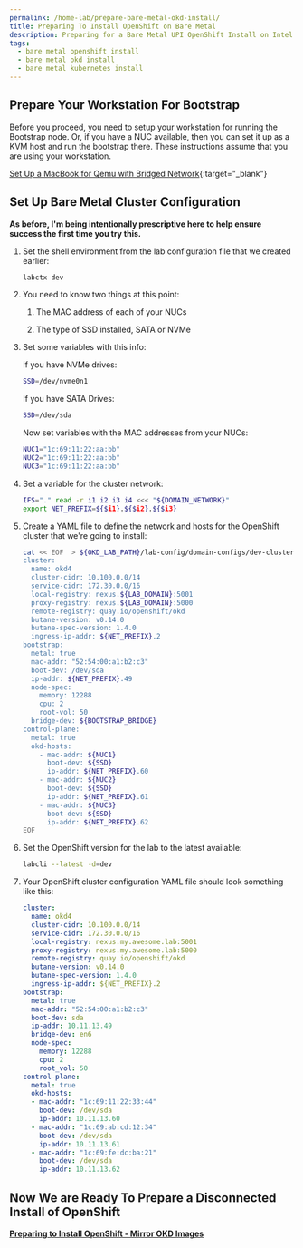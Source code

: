 ```yaml
---
permalink: /home-lab/prepare-bare-metal-okd-install/
title: Preparing To Install OpenShift on Bare Metal
description: Preparing for a Bare Metal UPI OpenShift Install on Intel NUC with OKD
tags:
  - bare metal openshift install
  - bare metal okd install
  - bare metal kubernetes install
---
```

## Prepare Your Workstation For Bootstrap

Before you proceed, you need to setup your workstation for running the Bootstrap node.  Or, if you have a NUC available, then you can set it up as a KVM host and run the bootstrap there.  These instructions assume that you are using your workstation.

[Set Up a MacBook for Qemu with Bridged Network](/home-lab/bare-metal-bootstrap/){:target="_blank"}

## Set Up Bare Metal Cluster Configuration

__As before, I'm being intentionally prescriptive here to help ensure success the first time you try this.__

1. Set the shell environment from the lab configuration file that we created earlier:

   ```bash
   labctx dev
   ```

1. You need to know two things at this point:

   1. The MAC address of each of your NUCs

   1. The type of SSD installed, SATA or NVMe

1. Set some variables with this info:

   If you have NVMe drives:

   ```bash
   SSD=/dev/nvme0n1
   ```

   If you have SATA Drives:

   ```bash
   SSD=/dev/sda
   ```

   Now set variables with the MAC addresses from your NUCs:

   ```bash
   NUC1="1c:69:11:22:aa:bb"
   NUC2="1c:69:11:22:aa:bb"
   NUC3="1c:69:11:22:aa:bb"
   ```

1. Set a variable for the cluster network:

   ```bash
   IFS="." read -r i1 i2 i3 i4 <<< "${DOMAIN_NETWORK}"
   export NET_PREFIX=${$i1}.${$i2}.${$i3}
   ```

1. Create a YAML file to define the network and hosts for the OpenShift cluster that we're going to install:

   ```bash
   cat << EOF  > ${OKD_LAB_PATH}/lab-config/domain-configs/dev-cluster.yaml
   cluster:
     name: okd4
     cluster-cidr: 10.100.0.0/14
     service-cidr: 172.30.0.0/16
     local-registry: nexus.${LAB_DOMAIN}:5001
     proxy-registry: nexus.${LAB_DOMAIN}:5000
     remote-registry: quay.io/openshift/okd
     butane-version: v0.14.0
     butane-spec-version: 1.4.0
     ingress-ip-addr: ${NET_PREFIX}.2
   bootstrap:
     metal: true
     mac-addr: "52:54:00:a1:b2:c3"
     boot-dev: /dev/sda
     ip-addr: ${NET_PREFIX}.49
     node-spec:
       memory: 12288
       cpu: 2
       root-vol: 50
     bridge-dev: ${BOOTSTRAP_BRIDGE}
   control-plane:
     metal: true
     okd-hosts:
       - mac-addr: ${NUC1}
         boot-dev: ${SSD}
         ip-addr: ${NET_PREFIX}.60
       - mac-addr: ${NUC2}
         boot-dev: ${SSD}
         ip-addr: ${NET_PREFIX}.61
       - mac-addr: ${NUC3}
         boot-dev: ${SSD}
         ip-addr: ${NET_PREFIX}.62
   EOF
   ```

1. Set the OpenShift version for the lab to the latest available:

   ```bash
   labcli --latest -d=dev
   ```

1. Your OpenShift cluster configuration YAML file should look something like this:

   ```yaml
   cluster:
     name: okd4
     cluster-cidr: 10.100.0.0/14
     service-cidr: 172.30.0.0/16
     local-registry: nexus.my.awesome.lab:5001
     proxy-registry: nexus.my.awesome.lab:5000
     remote-registry: quay.io/openshift/okd
     butane-version: v0.14.0
     butane-spec-version: 1.4.0
     ingress-ip-addr: ${NET_PREFIX}.2
   bootstrap:
     metal: true
     mac-addr: "52:54:00:a1:b2:c3"
     boot-dev: sda
     ip-addr: 10.11.13.49
     bridge-dev: en6
     node-spec:
       memory: 12288
       cpu: 2
       root_vol: 50
   control-plane:
     metal: true
     okd-hosts:
     - mac-addr: "1c:69:11:22:33:44"
       boot-dev: /dev/sda
       ip-addr: 10.11.13.60
     - mac-addr: "1c:69:ab:cd:12:34"
       boot-dev: /dev/sda
       ip-addr: 10.11.13.61
     - mac-addr: "1c:69:fe:dc:ba:21"
       boot-dev: /dev/sda
       ip-addr: 10.11.13.62
   ```

## Now We are Ready To Prepare a Disconnected Install of OpenShift

__[Preparing to Install OpenShift - Mirror OKD Images](/home-lab/mirror-okd-images/)__
